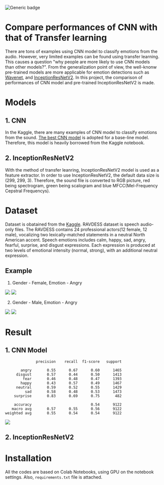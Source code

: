 ![Generic badge](https://img.shields.io/badge/version-1.1.1-green.svg)
# Compare performances of CNN with that of Transfer learning
There are tons of examples using CNN model to classify emotions from the audio. However, very limited examples can be found using transfer learning. This causes a question  "why people are more likely to use CNN models than other models?". From the generalization point of view, the well-knonw pre-trained models are more applicable for emotion detections such as [Wavenet](https://deepmind.com/blog/article/wavenet-generative-model-raw-audio), and [InceptionResNetV2](https://arxiv.org/abs/1602.07261). In this project, the comparison of performances of CNN model and pre-trained InceptionResNetV2 is made. 
# Models
## 1. CNN 
In the Kaggle, there are many examples of CNN model to classify emotions from the sound. [The best CNN model](https://www.kaggle.com/ejlok1/audio-emotion-part-3-baseline-model) is adopted for a base-line model. Therefore, this model is heavily borrowed from the Kaggle notebook. 
## 2. InceptionResNetV2
With the method of transfer leanring, InceptionResNetV2 model is used as a feature extractor. In order to use InceptionResNetV2, the default data size is (299, 299, 3). Therefore, the sound file is converted to RGB picture, red being spectrogram, green being scalogram and blue MFCC(Mel-Frequency Cepstral Frequencys). 

# Dataset
Dataset is obatained from the [Kaggle](https://www.kaggle.com/uwrfkaggler/ravdess-emotional-speech-audio). RAVDESS dataset is speech audio-only files. The RAVDESS contains 24 professional actors(12 female, 12 male), vocalizing two lexically-matched statements in a neutral North American accent. Speech emotions includes calm, happy, sad, angry, fearful, surprise, and disgust expressions. Each expression is produced at two levels of emotional intensity (normal, strong), with an additional neutral expression.

Example
------------------------------------
1. Gender - Female, Emotion - Angry 
<div>
  <img src = "https://user-images.githubusercontent.com/70493869/104118197-88b2f380-536a-11eb-9a3e-b0d0c01d700f.png"></img>
  <img src = "https://user-images.githubusercontent.com/70493869/104120027-109efa80-5377-11eb-9c83-3c7f9d84421a.png"></img>
</div>

2. Gender - Male, Emotion - Angry 
<div>
  <img src = "https://user-images.githubusercontent.com/70493869/104120065-5491ff80-5377-11eb-8097-bfef1573ae99.png"></img>
  <img src = "https://user-images.githubusercontent.com/70493869/104120066-552a9600-5377-11eb-8239-440cd642df0d.png"></img>
</div>


# Result

## 1. CNN Model

```
              precision    recall  f1-score   support

       angry       0.55      0.67      0.60      1465
     disgust       0.57      0.44      0.50      1413
        fear       0.46      0.48      0.47      1393
       happy       0.43      0.57      0.49      1467
     neutral       0.59      0.52      0.55      1429
         sad       0.58      0.48      0.53      1473
    surprise       0.83      0.69      0.75       482

    accuracy                           0.54      9122
   macro avg       0.57      0.55      0.56      9122
weighted avg       0.55      0.54      0.54      9122
```
<div>
  <img src = "https://user-images.githubusercontent.com/70493869/104126335-448e1600-539f-11eb-9132-038b57894018.png"></img>
</div>



## 2. InceptionResNetV2







# Installation
All the codes are based on Colab Notebooks, using GPU on the notebook settings. Also, `requirements.txt` file is attached. 
